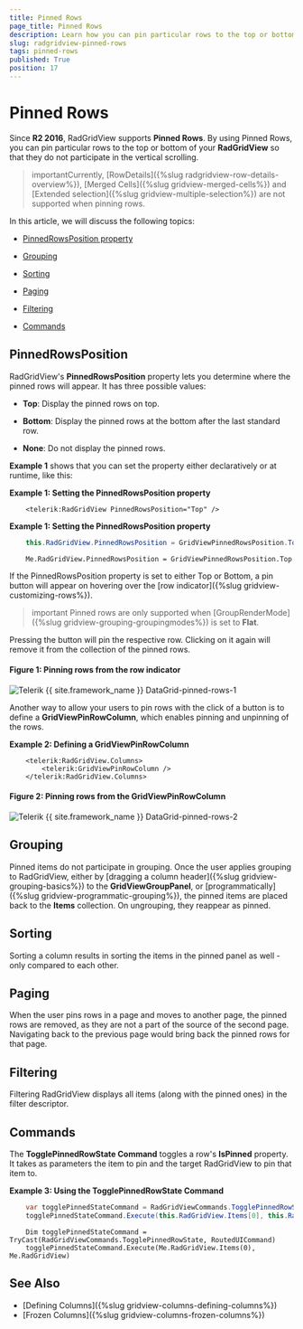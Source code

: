 ```yaml
---
title: Pinned Rows
page_title: Pinned Rows
description: Learn how you can pin particular rows to the top or bottom of your Telerik's {{ site.framework_name }} DataGrid so that they do not participate in the vertical scrolling.
slug: radgridview-pinned-rows
tags: pinned-rows
published: True
position: 17
---
```


# Pinned Rows

Since **R2 2016**, RadGridView supports **Pinned Rows**. By using Pinned Rows, you can pin particular rows to the top or bottom of your **RadGridView** so that they do not participate in the vertical scrolling.

>importantCurrently, [RowDetails]({%slug radgridview-row-details-overview%}), [Merged Cells]({%slug gridview-merged-cells%}) and [Extended selection]({%slug gridview-multiple-selection%}) are not supported when pinning rows.

In this article, we will discuss the following topics:

* [PinnedRowsPosition property](#pinnedrowsposition)

* [Grouping](#grouping)

* [Sorting](#sorting)

* [Paging](#paging)

* [Filtering](#filtering)

* [Commands](#commands)

## PinnedRowsPosition

RadGridView's **PinnedRowsPosition** property lets you determine where the pinned rows will appear. It has three possible values:

* **Top**: Display the pinned rows on top.

* **Bottom**: Display the pinned rows at the bottom after the last standard row.

* **None**: Do not display the pinned rows.

**Example 1** shows that you can set the property either declaratively or at runtime, like this:

__Example 1: Setting the PinnedRowsPosition property__
```XAML
	<telerik:RadGridView PinnedRowsPosition="Top" />
```

__Example 1: Setting the PinnedRowsPosition property__
```C#
	this.RadGridView.PinnedRowsPosition = GridViewPinnedRowsPosition.Top;
```
```VB.NET
	Me.RadGridView.PinnedRowsPosition = GridViewPinnedRowsPosition.Top
```

If the PinnedRowsPosition property is set to either Top or Bottom, a pin button will appear on hovering over the [row indicator]({%slug gridview-customizing-rows%}).

>important Pinned rows are only supported when [GroupRenderMode]({%slug gridview-grouping-groupingmodes%}) is set to **Flat**.

Pressing the button will pin the respective row. Clicking on it again will remove it from the collection of the pinned rows.

#### __Figure 1: Pinning rows from the row indicator__

![Telerik {{ site.framework_name }} DataGrid-pinned-rows-1](images/radgridview-pinned-rows-1.png)

Another way to allow your users to pin rows with the click of a button is to define a **GridViewPinRowColumn**, which enables pinning and unpinning of the rows.

__Example 2: Defining a GridViewPinRowColumn__
```XAML
	<telerik:RadGridView.Columns>
    	<telerik:GridViewPinRowColumn />
	</telerik:RadGridView.Columns>
```

#### __Figure 2: Pinning rows from the GridViewPinRowColumn__

![Telerik {{ site.framework_name }} DataGrid-pinned-rows-2](images/radgridview-pinned-rows-2.png)

## Grouping

Pinned items do not participate in grouping. Once the user applies grouping to RadGridView, either by [dragging a column header]({%slug gridview-grouping-basics%}) to the **GridViewGroupPanel**, or [programmatically]({%slug gridview-programmatic-grouping%}), the pinned items are placed back to the **Items** collection. On ungrouping, they reappear as pinned.

## Sorting

Sorting a column results in sorting the items in the pinned panel as well - only compared to each other.

## Paging

When the user pins rows in a page and moves to another page, the pinned rows are removed, as they are not a part of the source of the second page. Navigating back to the previous page would bring back the pinned rows for that page.

## Filtering 

Filtering RadGridView displays all items (along with the pinned ones) in the filter descriptor. 

## Commands

The **TogglePinnedRowState Command** toggles a row's **IsPinned** property. It takes as parameters the item to pin and the target RadGridView to pin that item to.

__Example 3: Using the TogglePinnedRowState Command__
```C#
	var togglePinnedStateCommand = RadGridViewCommands.TogglePinnedRowState as RoutedUICommand;
    togglePinnedStateCommand.Execute(this.RadGridView.Items[0], this.RadGridView); 
```
```VB.NET
	Dim togglePinnedStateCommand = TryCast(RadGridViewCommands.TogglePinnedRowState, RoutedUICommand)
    togglePinnedStateCommand.Execute(Me.RadGridView.Items(0), Me.RadGridView)
```
	
## See Also
* [Defining Columns]({%slug gridview-columns-defining-columns%})
* [Frozen Columns]({%slug gridview-columns-frozen-columns%})
